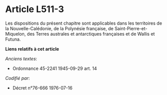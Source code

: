 # Article L511-3

Les dispositions du présent chapitre sont applicables dans les territoires de la Nouvelle-Calédonie, de la Polynésie
française, de Saint-Pierre-et-Miquelon, des Terres australes et antarctiques françaises et de Wallis et Futuna.

**Liens relatifs à cet article**

_Anciens textes_:

  - Ordonnance 45-2241 1945-09-29 art. 14

_Codifié par_:

  - Décret n°76-666 1976-07-16
